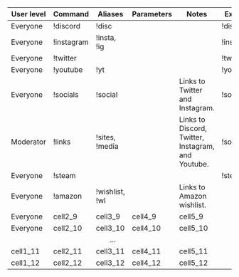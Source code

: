 <link rel="stylesheet" type="text/css" href="css/style.css">

<table class="darkTable">
<thead>
<tr>
<th>User level</th>
<th>Command</th>
<th>Aliases</th>
<th>Parameters</th>
<th>Notes</th>
<th>Example</th>

  
<tbody>
<tr>
<td>Everyone</td><td>!discord</td><td>!disc</td><td></td><td></td><td>!discord</td></tr>
<tr>
<td>Everyone</td><td>!instagram</td><td>!insta, !ig</td><td></td><td></td><td>!instagram</td></tr>
<tr>
<td>Everyone</td><td>!twitter</td><td></td><td></td><td></td><td>!twitter</td></tr>
<tr>
<td>Everyone</td><td>!youtube</td><td>!yt</td><td></td><td></td><td>!youtube</td></tr>
<tr>
<td>Everyone</td><td>!socials</td><td>!social</td><td></td><td>Links to Twitter and Instagram.</td><td>!socials</td></tr>
<tr>
<td>Moderator</td><td>!links</td><td>!sites, !media</td><td></td><td>Links to Discord, Twitter, Instagram, and Youtube.</td><td>!socials</td></tr>
<tr>
<td>Everyone</td><td>!steam</td><td></td><td></td><td></td><td>!steam</td></tr>
<tr>
<td>Everyone</td><td>!amazon</td><td>!wishlist, !wl</td><td></td><td>Links to Amazon wishlist.</td><td></td></tr>
<tr>
<td>Everyone</td><td>cell2_9</td><td>cell3_9</td><td>cell4_9</td><td>cell5_9</td></tr>
<tr>
<td>Everyone</td><td>cell2_10</td><td>cell3_10</td><td>cell4_10</td><td>cell5_10</td></tr>
<tr>
<td colspan="5" align="center">...</td></tr>
<tr>
<td>cell1_11</td><td>cell2_11</td><td>cell3_11</td><td>cell4_11</td><td>cell5_11</td></tr>
<tr>
<td>cell1_12</td><td>cell2_12</td><td>cell3_12</td><td>cell4_12</td><td>cell5_12</td></tr>
</tbody>
</tr>

